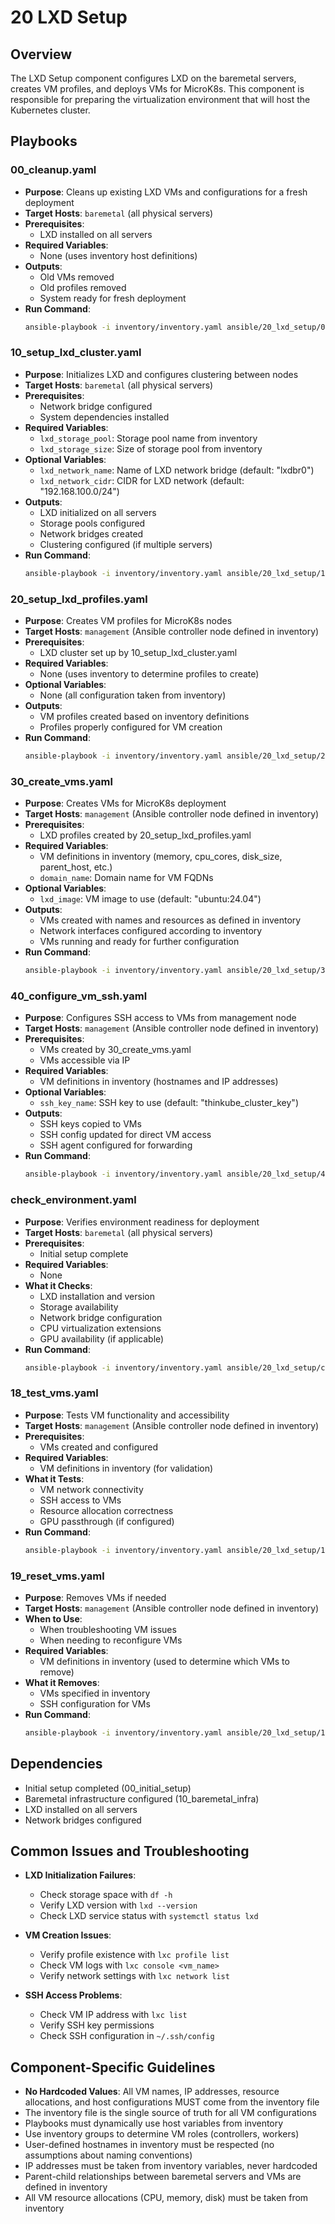 # 20 LXD Setup

## Overview

The LXD Setup component configures LXD on the baremetal servers, creates VM profiles, and deploys VMs for MicroK8s. This component is responsible for preparing the virtualization environment that will host the Kubernetes cluster.

## Playbooks

### 00_cleanup.yaml
- **Purpose**: Cleans up existing LXD VMs and configurations for a fresh deployment
- **Target Hosts**: `baremetal` (all physical servers)
- **Prerequisites**: 
  - LXD installed on all servers
- **Required Variables**:
  - None (uses inventory host definitions)
- **Outputs**: 
  - Old VMs removed
  - Old profiles removed
  - System ready for fresh deployment
- **Run Command**:
  ```bash
  ansible-playbook -i inventory/inventory.yaml ansible/20_lxd_setup/00_cleanup.yaml -e "ansible_become_pass=$ANSIBLE_SUDO_PASS"
  ```

### 10_setup_lxd_cluster.yaml
- **Purpose**: Initializes LXD and configures clustering between nodes
- **Target Hosts**: `baremetal` (all physical servers)
- **Prerequisites**: 
  - Network bridge configured
  - System dependencies installed
- **Required Variables**:
  - `lxd_storage_pool`: Storage pool name from inventory
  - `lxd_storage_size`: Size of storage pool from inventory
- **Optional Variables**:
  - `lxd_network_name`: Name of LXD network bridge (default: "lxdbr0")
  - `lxd_network_cidr`: CIDR for LXD network (default: "192.168.100.0/24")
- **Outputs**: 
  - LXD initialized on all servers
  - Storage pools configured
  - Network bridges created
  - Clustering configured (if multiple servers)
- **Run Command**:
  ```bash
  ansible-playbook -i inventory/inventory.yaml ansible/20_lxd_setup/10_setup_lxd_cluster.yaml -e "ansible_become_pass=$ANSIBLE_SUDO_PASS"
  ```

### 20_setup_lxd_profiles.yaml
- **Purpose**: Creates VM profiles for MicroK8s nodes
- **Target Hosts**: `management` (Ansible controller node defined in inventory)
- **Prerequisites**: 
  - LXD cluster set up by 10_setup_lxd_cluster.yaml
- **Required Variables**:
  - None (uses inventory to determine profiles to create)
- **Optional Variables**:
  - None (all configuration taken from inventory)
- **Outputs**: 
  - VM profiles created based on inventory definitions
  - Profiles properly configured for VM creation
- **Run Command**:
  ```bash
  ansible-playbook -i inventory/inventory.yaml ansible/20_lxd_setup/20_setup_lxd_profiles.yaml -e "ansible_become_pass=$ANSIBLE_SUDO_PASS"
  ```

### 30_create_vms.yaml
- **Purpose**: Creates VMs for MicroK8s deployment
- **Target Hosts**: `management` (Ansible controller node defined in inventory)
- **Prerequisites**: 
  - LXD profiles created by 20_setup_lxd_profiles.yaml
- **Required Variables**:
  - VM definitions in inventory (memory, cpu_cores, disk_size, parent_host, etc.)
  - `domain_name`: Domain name for VM FQDNs
- **Optional Variables**:
  - `lxd_image`: VM image to use (default: "ubuntu:24.04")
- **Outputs**: 
  - VMs created with names and resources as defined in inventory
  - Network interfaces configured according to inventory
  - VMs running and ready for further configuration
- **Run Command**:
  ```bash
  ansible-playbook -i inventory/inventory.yaml ansible/20_lxd_setup/30_create_vms.yaml -e "ansible_become_pass=$ANSIBLE_SUDO_PASS"
  ```

### 40_configure_vm_ssh.yaml
- **Purpose**: Configures SSH access to VMs from management node
- **Target Hosts**: `management` (Ansible controller node defined in inventory)
- **Prerequisites**: 
  - VMs created by 30_create_vms.yaml
  - VMs accessible via IP
- **Required Variables**:
  - VM definitions in inventory (hostnames and IP addresses)
- **Optional Variables**:
  - `ssh_key_name`: SSH key to use (default: "thinkube_cluster_key")
- **Outputs**: 
  - SSH keys copied to VMs
  - SSH config updated for direct VM access
  - SSH agent configured for forwarding
- **Run Command**:
  ```bash
  ansible-playbook -i inventory/inventory.yaml ansible/20_lxd_setup/40_configure_vm_ssh.yaml -e "ansible_become_pass=$ANSIBLE_SUDO_PASS"
  ```

### check_environment.yaml
- **Purpose**: Verifies environment readiness for deployment
- **Target Hosts**: `baremetal` (all physical servers)
- **Prerequisites**: 
  - Initial setup complete
- **Required Variables**:
  - None
- **What it Checks**: 
  - LXD installation and version
  - Storage availability
  - Network bridge configuration
  - CPU virtualization extensions
  - GPU availability (if applicable)
- **Run Command**:
  ```bash
  ansible-playbook -i inventory/inventory.yaml ansible/20_lxd_setup/check_environment.yaml
  ```

### 18_test_vms.yaml
- **Purpose**: Tests VM functionality and accessibility
- **Target Hosts**: `management` (Ansible controller node defined in inventory)
- **Prerequisites**:
  - VMs created and configured
- **Required Variables**:
  - VM definitions in inventory (for validation)
- **What it Tests**:
  - VM network connectivity
  - SSH access to VMs
  - Resource allocation correctness
  - GPU passthrough (if configured)
- **Run Command**:
  ```bash
  ansible-playbook -i inventory/inventory.yaml ansible/20_lxd_setup/18_test_vms.yaml
  ```

### 19_reset_vms.yaml
- **Purpose**: Removes VMs if needed
- **Target Hosts**: `management` (Ansible controller node defined in inventory)
- **When to Use**:
  - When troubleshooting VM issues
  - When needing to reconfigure VMs
- **Required Variables**:
  - VM definitions in inventory (used to determine which VMs to remove)
- **What it Removes**:
  - VMs specified in inventory
  - SSH configuration for VMs
- **Run Command**:
  ```bash
  ansible-playbook -i inventory/inventory.yaml ansible/20_lxd_setup/19_reset_vms.yaml -e "ansible_become_pass=$ANSIBLE_SUDO_PASS"
  ```

## Dependencies

- Initial setup completed (00_initial_setup)
- Baremetal infrastructure configured (10_baremetal_infra)
- LXD installed on all servers
- Network bridges configured

## Common Issues and Troubleshooting

- **LXD Initialization Failures**:
  - Check storage space with `df -h`
  - Verify LXD version with `lxd --version`
  - Check LXD service status with `systemctl status lxd`

- **VM Creation Issues**:
  - Verify profile existence with `lxc profile list`
  - Check VM logs with `lxc console <vm_name>`
  - Verify network settings with `lxc network list`

- **SSH Access Problems**:
  - Check VM IP address with `lxc list`
  - Verify SSH key permissions
  - Check SSH configuration in `~/.ssh/config`

## Component-Specific Guidelines

- **No Hardcoded Values**: All VM names, IP addresses, resource allocations, and host configurations MUST come from the inventory file
- The inventory file is the single source of truth for all VM configurations
- Playbooks must dynamically use host variables from inventory
- Use inventory groups to determine VM roles (controllers, workers)
- User-defined hostnames in inventory must be respected (no assumptions about naming conventions)
- IP addresses must be taken from inventory variables, never hardcoded
- Parent-child relationships between baremetal servers and VMs are defined in inventory
- All VM resource allocations (CPU, memory, disk) must be taken from inventory